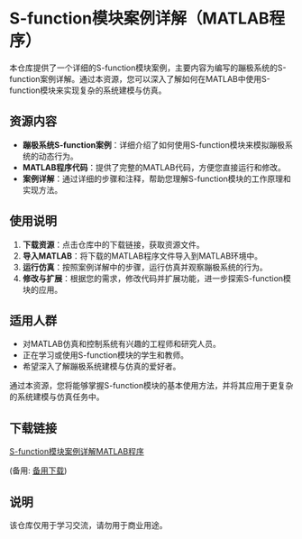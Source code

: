 # S-function模块案例详解（MATLAB程序）

本仓库提供了一个详细的S-function模块案例，主要内容为编写的蹦极系统的S-function案例详解。通过本资源，您可以深入了解如何在MATLAB中使用S-function模块来实现复杂的系统建模与仿真。

## 资源内容

- **蹦极系统S-function案例**：详细介绍了如何使用S-function模块来模拟蹦极系统的动态行为。
- **MATLAB程序代码**：提供了完整的MATLAB代码，方便您直接运行和修改。
- **案例详解**：通过详细的步骤和注释，帮助您理解S-function模块的工作原理和实现方法。

## 使用说明

1. **下载资源**：点击仓库中的下载链接，获取资源文件。
2. **导入MATLAB**：将下载的MATLAB程序文件导入到MATLAB环境中。
3. **运行仿真**：按照案例详解中的步骤，运行仿真并观察蹦极系统的行为。
4. **修改与扩展**：根据您的需求，修改代码并扩展功能，进一步探索S-function模块的应用。

## 适用人群

- 对MATLAB仿真和控制系统有兴趣的工程师和研究人员。
- 正在学习或使用S-function模块的学生和教师。
- 希望深入了解蹦极系统建模与仿真的爱好者。

通过本资源，您将能够掌握S-function模块的基本使用方法，并将其应用于更复杂的系统建模与仿真任务中。

## 下载链接
[S-function模块案例详解MATLAB程序](https://pan.quark.cn/s/78b707c5ea8e) 

(备用: [备用下载](https://pan.baidu.com/s/1UGQS_dZErT39vdbdTll2pw?pwd=gc31))

## 说明

该仓库仅用于学习交流，请勿用于商业用途。
